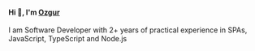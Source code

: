 #### Hi 👋, I'm [Ozgur](https://www.nozgurozturk.com)

I am Software Developer with 2+ years of practical experience in SPAs, JavaScript, TypeScript and Node.js

